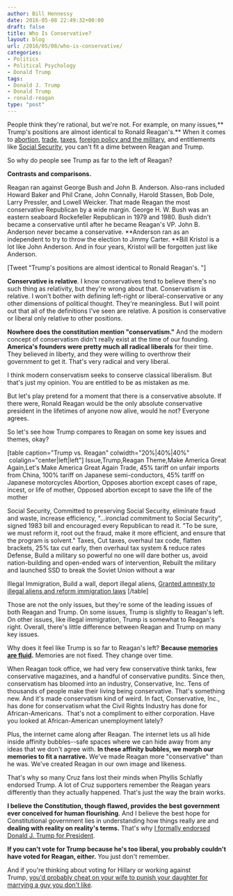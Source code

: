 ```yaml
---
author: Bill Hennessy
date: 2016-05-08 22:49:32+00:00
draft: false
title: Who Is Conservative?
layout: blog
url: /2016/05/08/who-is-conservative/
categories:
- Politics
- Political Psychology
- Donald Trump
tags:
- Donald J. Trump
- Donald Trump
- ronald-reagan
type: "post"
---
```


People think they're rational, but we're not. For example, on many issues,** Trump's positions are almost identical to Ronald Reagan's.** When it comes to [abortion](https://www.ontheissues.org/Celeb/Ronald_Reagan_Abortion.htm), [trade](https://www.breitbart.com/2016-presidential-race/2016/05/06/nevertrump-movements-view-of-trade-would-have-made-them-neverreagan/), [taxes](https://www.ontheissues.org/Celeb/Ronald_Reagan_Tax_Reform.htm), [foreign policy and the military](https://millercenter.org/president/biography/reagan-foreign-affairs), and entitlements like [Social Security](https://www.ontheissues.org/Celeb/Ronald_Reagan_Social_Security.htm), you can't fit a dime between Reagan and Trump.

So why do people see Trump as far to the left of Reagan?

**Contrasts and comparisons.**

Reagan ran against George Bush and John B. Anderson. Also-rans included Howard Baker and Phil Crane, John Connally, Harold Stassen, Bob Dole, Larry Pressler, and Lowell Weicker. That made Reagan the most conservative Republican by a wide margin. George H. W. Bush was an eastern seaboard Rockefeller Republican in 1979 and 1980. Bush didn't became a conservative until after he became Reagan's VP. John B. Anderson never became a conservative. **Anderson ran as an independent to try to throw the election to Jimmy Carter. **Bill Kristol is a lot like John Anderson. And in four years, Kristol will be forgotten just like Anderson.

[Tweet "Trump's positions are almost identical to Ronald Reagan's. "]

**Conservative is relative**. I know conservatives tend to believe there's no such thing as relativity, but they're wrong about that. Conservatism is relative. I won't bother with defining left-right or liberal-conservative or any other dimensions of political thought. They're meaningless. But I will point out that all of the definitions I've seen are relative. A position is conservative or liberal only relative to other positions.

**Nowhere does the constitution mention "conservatism."** And the modern concept of conservatism didn't really exist at the time of our founding. **America's founders were pretty much all radical liberals** for their time. They believed in liberty, and they were willing to overthrow their government to get it. That's very radical and very liberal.

I think modern conservatism seeks to conserve classical liberalism. But that's just my opinion. You are entitled to be as mistaken as me.

But let's play pretend for a moment that there is a conservative absolute. If there were, Ronald Reagan would be the only absolute conservative president in the lifetimes of anyone now alive, would he not? Everyone agrees.

So let's see how Trump compares to Reagan on some key issues and themes, okay?

[table caption="Trump vs. Reagan" colwidth="20%|40%|40%"  colalign="center|left|left"]
Issue,Trump,Reagan
Theme,Make America Great Again,Let's Make America Great Again
Trade, 45% tariff on unfair imports from China, 100% tariff on Japanese semi-conductors\, 45% tariff on Japanese motorcycles
Abortion, Opposes abortion except cases of rape\, incest\, or life of mother, Opposed abortion except to save the life of the mother

Social Security, Committed to preserving Social Security\, eliminate fraud and waste\, increase efficiency, "...ironclad commitment to Social Security"\, signed 1983 bill and encouraged every Republican to read it. "To be sure\, we must reform it\, root out the fraud\, make it more efficient\, and ensure that the program is solvent."
Taxes, Cut taxes\, overhaul tax code\, flatten brackets, 25% tax cut early\, then overhaul tax system & reduce rates
Defense, Build a military so powerful no one will dare bother us\, avoid nation-building and open-ended wars of intervention, Rebuilt the military and launched SSD to break the Soviet Union without a war

Illegal Immigration, Build a wall\, deport illegal aliens, [Granted amnesty to illegal aliens and reform immigration laws](https://www.ontheissues.org/Celeb/Ronald_Reagan_Immigration.htm)
[/table]

Those are not the only issues, but they're some of the leading issues of both Reagan and Trump. On some issues, Trump is slightly to Reagan's left. On other issues, like illegal immigration, Trump is somewhat to Reagan's right. Overall, there's little difference between Reagan and Trump on many key issues.

Why does it feel like Trump is so far to Reagan's left? **Because [memories are fluid](https://www.psychologytoday.com/blog/am-i-right/201307/your-memory-isnt-what-you-think-it-is).** Memories are not fixed. They change over time.

When Reagan took office, we had very few conservative think tanks, few conservative magazines, and a handful of conservative pundits. Since then, conservatism has bloomed into an industry, Conservative, Inc. Tens of thousands of people make their living being conservative. That's something new. And it's made conservatism kind of weird. In fact, Conservative, Inc., has done for conservatism what the Civil Rights Industry has done for African-Americans.  That's not a compliment to either corporation. Have you looked at African-American unemployment lately?

Plus, the internet came along after Reagan. The internet lets us all hide inside affinity bubbles--safe spaces where we can hide away from any ideas that we don't agree with. **In these affinity bubbles, we morph our memories to fit a narrative.** We've made Reagan more "conservative" than he was. We've created Reagan in our own image and likeness.

That's why so many Cruz fans lost their minds when Phyllis Schlafly endorsed Trump. A lot of Cruz supporters remember the Reagan years differently than they actually happened. That's just the way the brain works.

**I believe the Constitution, though flawed, provides the best government ever conceived for human flourishing**. And I believe the best hope for Constitutional government lies in understanding how things really are and **dealing with reality on reality's terms.** That's why [I formally endorsed Donald J. Trump for President](https://hennessysview.com/2016/05/06/trump-for-president-i-endorse/).

**If you can't vote for Trump because he's too liberal, you probably couldn't have voted for Reagan, either.** You just don't remember.

And if you're thinking about voting for Hillary or working against Trump, [you'd probably cheat on your wife to punish your daughter for marrying a guy you don't like](https://hennessysview.com/2016/05/04/an-affair-to-dismember/).
